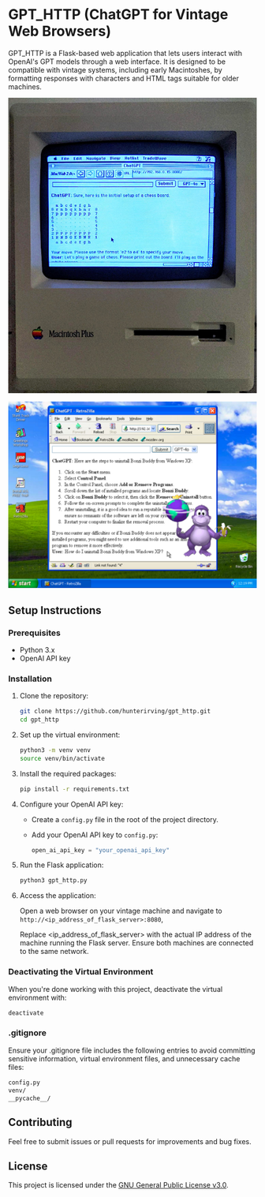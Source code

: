 # GPT_HTTP (ChatGPT for Vintage Web Browsers)

GPT_HTTP is a Flask-based web application that lets users interact with OpenAI's GPT models through a web interface.
It is designed to be compatible with vintage systems, including early Macintoshes, by formatting responses with characters and HTML tags suitable for older machines.

![ChatGPT client running on a vintage Macintosh Plus](readme_images/macintosh_plus.jpg)

![ChatGPT client running on Windows XP](readme_images/windows_xp.jpg)


## Setup Instructions

### Prerequisites

- Python 3.x
- OpenAI API key

### Installation

1. Clone the repository:

   ```bash
   git clone https://github.com/hunterirving/gpt_http.git
   cd gpt_http
   ```

2. Set up the virtual environment:

   ```bash
   python3 -m venv venv
   source venv/bin/activate
   ```

3. Install the required packages:

   ```bash
   pip install -r requirements.txt
   ```

4. Configure your OpenAI API key:

   - Create a `config.py` file in the root of the project directory.
   - Add your OpenAI API key to `config.py`:

     ```python
     open_ai_api_key = "your_openai_api_key"
     ```

5. Run the Flask application:

   ```bash
   python3 gpt_http.py
   ```

6. Access the application:

    Open a web browser on your vintage machine and navigate to ```http://<ip_address_of_flask_server>:8080```,

    Replace <ip_address_of_flask_server> with the actual IP address of the machine running the Flask server. Ensure both machines are connected to the same network.

### Deactivating the Virtual Environment

When you're done working with this project, deactivate the virtual environment with:

```bash
deactivate
```

### .gitignore

Ensure your .gitignore file includes the following entries to avoid committing sensitive information, virtual environment files, and unnecessary cache files:

```
config.py
venv/
__pycache__/
```

## Contributing

Feel free to submit issues or pull requests for improvements and bug fixes.

## License

This project is licensed under the [GNU General Public License v3.0](LICENSE.txt).
